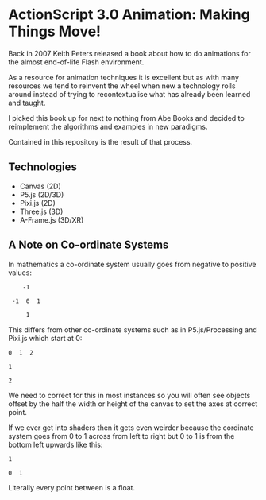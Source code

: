 # ActionScript 3.0 Animation: Making Things Move!

Back in 2007 Keith Peters released a book about how to do animations for the almost end-of-life Flash environment.

As a resource for animation techniques it is excellent but as with many resources we tend to reinvent the wheel when new a technology rolls around instead of trying to recontextualise what has already been learned and taught.

I picked this book up for next to nothing from Abe Books and decided to reimplement the algorithms and examples in new paradigms.

Contained in this repository is the result of that process.

## Technologies

- Canvas (2D)
- P5.js (2D/3D)
- Pixi.js (2D)
- Three.js (3D)
- A-Frame.js (3D/XR)

## A Note on Co-ordinate Systems

In mathematics a co-ordinate system usually goes from negative to positive values:

```
    -1   

 -1  0  1

     1   
 ```

 This differs from other co-ordinate systems such as in P5.js/Processing and Pixi.js which start at 0:

 ```
 0  1  2

 1

 2
 ````

 We need to correct for this in most instances so you will often see objects offset by the half the width or height of the canvas to set the axes at correct point.

 If we ever get into shaders then it gets even weirder because the cordinate system goes from 0 to 1 across from left to right but 0 to 1 is from the bottom left upwards like this:

 ```
 1

 0  1
```

Literally every point between is a float.